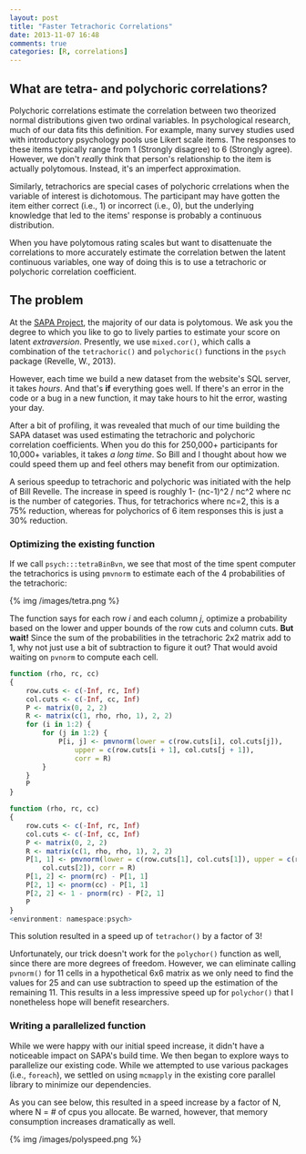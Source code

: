 ```yaml
---
layout: post
title: "Faster Tetrachoric Correlations"
date: 2013-11-07 16:48
comments: true
categories: [R, correlations]
---
```


## What are tetra- and polychoric correlations?

Polychoric correlations estimate the correlation between two theorized normal distributions given two ordinal variables.  In psychological research, much of our data fits this definition.  For example, many survey studies used with introductory psychology pools use Likert scale items.  The responses to these items typically range from 1 (Strongly disagree) to 6 (Strongly agree).  However, we don't *really* think that person's relationship to the item is actually polytomous.  Instead, it's an imperfect approximation.

Similarly, tetrachorics are special cases of polychoric crrelations when the variable of interest is dichotomous. The participant may have gotten the item either correct (i.e., 1) or incorrect (i.e., 0), but the underlying knowledge that led to the items' response is probably a continuous distribution.

When you have polytomous rating scales but want to disattenuate the correlations to more accurately estimate the correlation betwen the latent continuous variables, one way of doing this is to use a tetrachoric or polychoric correlation coefficient.

## The problem

At the [SAPA Project](https://sapa-project.org), the majority of our data is polytomous.  We ask you the degree to which you like to go to lively parties to estimate your score on latent *extraversion*.  Presently, we use `mixed.cor()`, which calls a combination of the `tetrachoric()` and `polychoric()` functions in the `psych` package (Revelle, W., 2013).

However, each time we build a new dataset from the website's SQL server, it takes *hours*.  And that's **if** everything goes well.  If there's an error in the code or a bug in a new function, it may take hours to hit the error, wasting your day.

After a bit of profiling, it was revealed that much of our time building the SAPA dataset was used estimating the tetrachoric and polychoric correlation coefficients.  When you do this for 250,000+ participants for 10,000+ variables, it takes *a long time*.  So Bill and I thought about how we could speed them up and feel others may benefit from our optimization.

A serious speedup to tetrachoric and polychoric was initiated with the help of Bill Revelle. The increase in speed is roughly 1- (nc-1)^2 / nc^2 where nc is the number of categories. Thus, for tetrachorics where nc=2, this is a 75% reduction, whereas for polychorics of 6 item responses this is just a 30% reduction. 

<!-- more -->

### Optimizing the existing function

If we call `psych:::tetraBinBvn`, we see that most of the time spent computer the tetrachorics is using `pmvnorm` to estimate each of the 4 probabilities of the tetrachoric:

{% img /images/tetra.png %}

The function says for each row *i* and each column *j*, optimize a probability based on the lower and upper bounds of the row cuts and column cuts.  **But wait!**  Since the sum of the probabilities in the tetrachoric 2x2 matrix add to 1, why not just use a bit of subtraction to figure it out?  That would avoid waiting on `pvnorm` to compute each cell.

```r Old psych:::tetraBinBvn
function (rho, rc, cc) 
{
    row.cuts <- c(-Inf, rc, Inf)
    col.cuts <- c(-Inf, cc, Inf)
    P <- matrix(0, 2, 2)
    R <- matrix(c(1, rho, rho, 1), 2, 2)
    for (i in 1:2) {
        for (j in 1:2) {
            P[i, j] <- pmvnorm(lower = c(row.cuts[i], col.cuts[j]), 
                upper = c(row.cuts[i + 1], col.cuts[j + 1]), 
                corr = R)
        }
    }
    P
}
```

```r New psych:::tetraBinBvn
function (rho, rc, cc) 
{
    row.cuts <- c(-Inf, rc, Inf)
    col.cuts <- c(-Inf, cc, Inf)
    P <- matrix(0, 2, 2)
    R <- matrix(c(1, rho, rho, 1), 2, 2)
    P[1, 1] <- pmvnorm(lower = c(row.cuts[1], col.cuts[1]), upper = c(row.cuts[2], 
        col.cuts[2]), corr = R)
    P[1, 2] <- pnorm(rc) - P[1, 1]
    P[2, 1] <- pnorm(cc) - P[1, 1]
    P[2, 2] <- 1 - pnorm(rc) - P[2, 1]
    P
}
<environment: namespace:psych>
```

This solution resulted in a speed up of `tetrachor()` by a factor of 3!

Unfortunately, our trick doesn't work for the `polychor()` function as well, since there are more degrees of freedom. However, we can eliminate calling `pvnorm()` for 11 cells in a hypothetical 6x6 matrix as we only need to find the values for 25 and can use subtraction to speed up the estimation of the remaining 11.  This results in a less impressive speed up for `polychor()` that I nonetheless hope will benefit researchers.

### Writing a parallelized function

While we were happy with our initial speed increase, it didn't have a noticeable impact on SAPA's build time.  We then began to explore ways to parallelize our existing code.  While we attempted to use various packages (i.e., `foreach`), we settled on using `mcmapply` in the existing core parallel library to minimize our dependencies.

As you can see below, this resulted in a speed increase by a factor of N, where N = # of cpus you allocate.  Be warned, however, that memory consumption increases dramatically as well.

{% img /images/polyspeed.png %}
